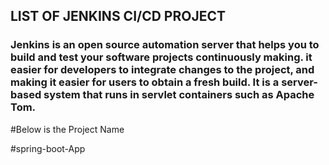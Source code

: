## LIST OF JENKINS CI/CD PROJECT

### Jenkins is an open source automation server that helps you to build and test your software projects continuously making. it easier for developers to integrate changes to the project, and making it easier for users to obtain a fresh build. It is a server-based system that runs in servlet containers such as Apache Tom.

#Below is the Project Name

#spring-boot-App
